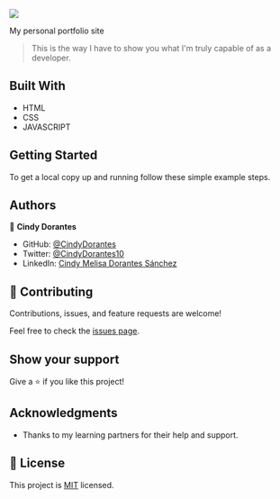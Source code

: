 ![](https://img.shields.io/badge/Microverse-blueviolet)

My personal portfolio site

> This is the way I have to show you what I'm truly capable of as a developer.

## Built With

- HTML
- CSS
- JAVASCRIPT


## Getting Started

To get a local copy up and running follow these simple example steps.

## Authors

👤 **Cindy Dorantes**

- GitHub: [@CindyDorantes](https://github.com/CindyDorantes)
- Twitter: [@CindyDorantes10](https://twitter.com/CindyDorantes10)
- LinkedIn: [Cindy Melisa Dorantes Sánchez](https://www.linkedin.com/in/cindydorantessanchez/)



## 🤝 Contributing

Contributions, issues, and feature requests are welcome!

Feel free to check the [issues page](../../issues/).

## Show your support

Give a ⭐️ if you like this project!

## Acknowledgments

- Thanks to my learning partners for their help and support.

## 📝 License

This project is [MIT](./MIT.md) licensed.